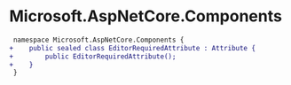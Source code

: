# Microsoft.AspNetCore.Components

``` diff
 namespace Microsoft.AspNetCore.Components {
+    public sealed class EditorRequiredAttribute : Attribute {
+        public EditorRequiredAttribute();
+    }
 }
```

